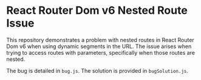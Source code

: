 # React Router Dom v6 Nested Route Issue
This repository demonstrates a problem with nested routes in React Router Dom v6 when using dynamic segments in the URL.  The issue arises when trying to access routes with parameters, specifically when those routes are nested.

The bug is detailed in `bug.js`.  The solution is provided in `bugSolution.js`.